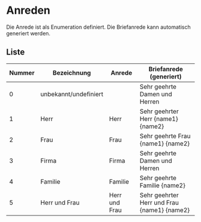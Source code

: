 # Anreden

Die Anrede ist als Enumeration definiert.
Die Briefanrede kann automatisch generiert werden.

## Liste

| Nummer | Bezeichnung           | Anrede        | Briefanrede (generiert)                     |
| ------ | --------------------- | ------------- | ------------------------------------------- |
| 0      | unbekannt/undefiniert |               | Sehr geehrte Damen und Herren               |
| 1      | Herr                  | Herr          | Sehr geehrter Herr {name1} {name2}          |
| 2      | Frau                  | Frau          | Sehr geehrte Frau {name1} {name2}           |
| 3      | Firma                 | Firma         | Sehr geehrte Damen und Herren               |
| 4      | Familie               | Familie       | Sehr geehrte Familie {name2}                |
| 5      | Herr und Frau         | Herr und Frau | Sehr geehrter Herr und Frau {name1} {name2} |
